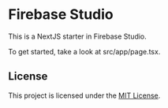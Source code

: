 # Firebase Studio

This is a NextJS starter in Firebase Studio.

To get started, take a look at src/app/page.tsx.

## License

This project is licensed under the [MIT License](LICENSE).
